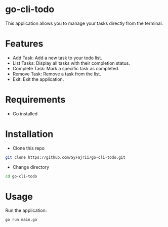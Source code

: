 # go-cli-todo
This application allows you to manage your tasks directly from the terminal.

# Features
- Add Task: Add a new task to your todo list.
- List Tasks: Display all tasks with their completion status.
- Complete Task: Mark a specific task as completed.
- Remove Task: Remove a task from the list.
- Exit: Exit the application.

# Requirements
- Go installed

# Installation
- Clone this repo
```bash
git clone https://github.com/SyFajrii/go-cli-todo.git
```
- Change directory
```bash
cd go-cli-todo
```

# Usage
Run the application:
```bash
go run main.go
```


